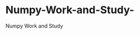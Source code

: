  # Numpy-Work-and-Study-
Numpy Work and Study 
                
                
                                  
                                  
                                                                           
          
                                                    
            
               
             
